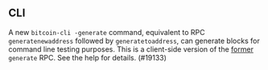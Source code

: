 ## CLI

A new `bitcoin-cli -generate` command, equivalent to RPC `generatenewaddress`
followed by `generatetoaddress`, can generate blocks for command line testing
purposes. This is a client-side version of the
[former](https://github.com/bitcoin/bitcoin/issues/14299) `generate` RPC. See
the help for details. (#19133)

